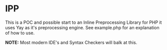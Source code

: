 # IPP

This is a POC and possible start to an Inline Preprocessing Library for PHP it uses Yay as it's preprocessing engine.
See example.php for an explanation of how to use.

**NOTE:** Most modern IDE's and Syntax Checkers will balk at this.

